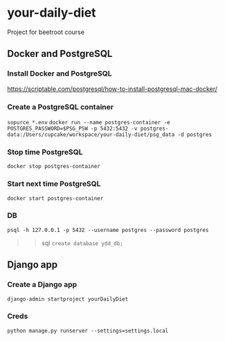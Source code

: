 # your-daily-diet
Project for beetroot course

## Docker and PostgreSQL 

### Install Docker and PostgreSQL 
https://scriptable.com/postgresql/how-to-install-postgresql-mac-docker/

### Create a PostgreSQL container
`sopurce *.env`
`docker run --name postgres-container -e POSTGRES_PASSWORD=$PSG_PSW -p 5432:5432 -v postgres-data:/Users/cupcake/workspace/your-daily-diet/psg_data -d postgres`

### Stop time PostgreSQL
`docker stop postgres-container `

### Start next time PostgreSQL
`docker start postgres-container `

### DB  
`psql -h 127.0.0.1 -p 5432 --username postgres --password postgres`
>> sql
`create database ydd_db;`

## Django app

### Create a Django app
`django-admin startproject yourDailyDiet`

### Creds
`python manage.py runserver --settings=settings.local`